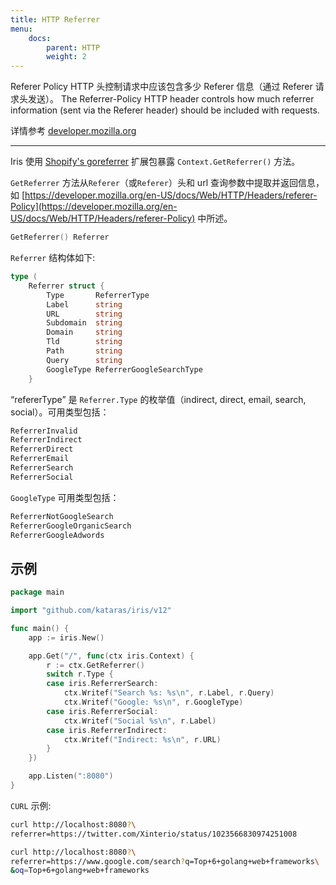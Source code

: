 ```yaml
---
title: HTTP Referrer
menu:
    docs:
        parent: HTTP
        weight: 2
---
```


Referer Policy HTTP 头控制请求中应该包含多少 Referer 信息（通过 Referer 请求头发送）。
The Referrer-Policy HTTP header controls how much referrer information (sent via the Referer header) should be included with requests.

详情参考 [developer.mozilla.org](https://developer.mozilla.org/en-US/docs/Web/HTTP/Headers/Referrer-Policy)

--------

Iris 使用 [Shopify's goreferrer](https://github.com/Shopify/goreferrer/pull/27) 扩展包暴露 `Context.GetReferrer()` 方法。

`GetReferrer` 方法从`Referer`（或`Referer`）头和 url 查询参数中提取并返回信息，如 [https://developer.mozilla.org/en-US/docs/Web/HTTP/Headers/referer-Policy](https://developer.mozilla.org/en-US/docs/Web/HTTP/Headers/referer-Policy) 中所述。


```go
GetReferrer() Referrer
```

`Referrer` 结构体如下:

```go
type (
    Referrer struct {
        Type       ReferrerType
        Label      string
        URL        string
        Subdomain  string
        Domain     string
        Tld        string         
        Path       string              
        Query      string                 
        GoogleType ReferrerGoogleSearchType
    }
```

“refererType” 是 `Referrer.Type` 的枚举值（indirect, direct, email, search, social）。可用类型包括：

```go
ReferrerInvalid
ReferrerIndirect
ReferrerDirect
ReferrerEmail
ReferrerSearch
ReferrerSocial
```

`GoogleType` 可用类型包括：

```go
ReferrerNotGoogleSearch
ReferrerGoogleOrganicSearch
ReferrerGoogleAdwords
```

## 示例

```go
package main

import "github.com/kataras/iris/v12"

func main() {
    app := iris.New()

    app.Get("/", func(ctx iris.Context) {
        r := ctx.GetReferrer()
        switch r.Type {
        case iris.ReferrerSearch:
            ctx.Writef("Search %s: %s\n", r.Label, r.Query)
            ctx.Writef("Google: %s\n", r.GoogleType)
        case iris.ReferrerSocial:
            ctx.Writef("Social %s\n", r.Label)
        case iris.ReferrerIndirect:
            ctx.Writef("Indirect: %s\n", r.URL)
        }
    })

    app.Listen(":8080")
}
```

`CURL` 示例:

```sh
curl http://localhost:8080?\
referrer=https://twitter.com/Xinterio/status/1023566830974251008

curl http://localhost:8080?\
referrer=https://www.google.com/search?q=Top+6+golang+web+frameworks\
&oq=Top+6+golang+web+frameworks
```
